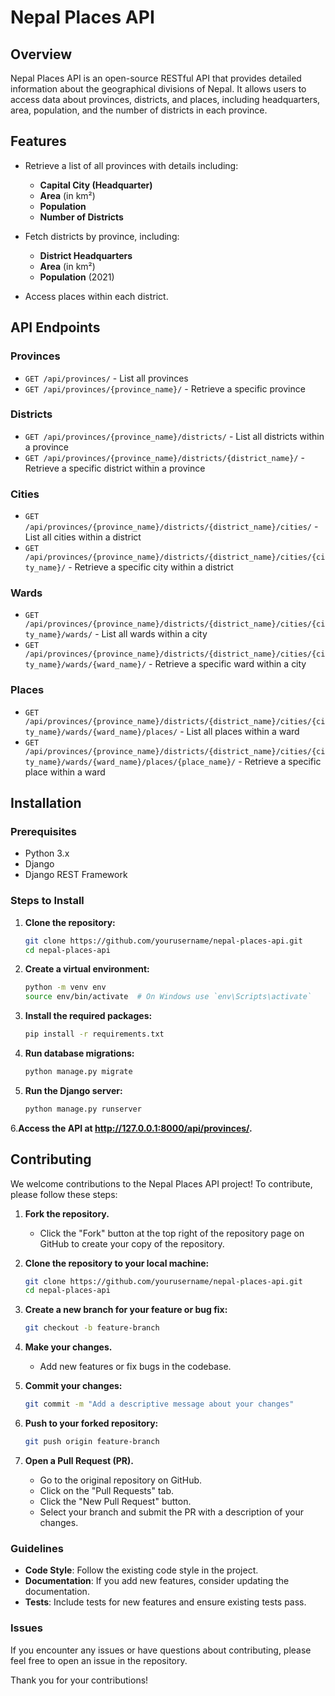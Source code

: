# Nepal Places API

## Overview
Nepal Places API is an open-source RESTful API that provides detailed information about the geographical divisions of Nepal. It allows users to access data about provinces, districts, and places, including headquarters, area, population, and the number of districts in each province.

## Features
- Retrieve a list of all provinces with details including:
  - **Capital City (Headquarter)**
  - **Area** (in km²)
  - **Population**
  - **Number of Districts**
  
- Fetch districts by province, including:
  - **District Headquarters**
  - **Area** (in km²)
  - **Population** (2021)
  
- Access places within each district.

## API Endpoints
### Provinces
- `GET /api/provinces/` - List all provinces
- `GET /api/provinces/{province_name}/` - Retrieve a specific province

### Districts
- `GET /api/provinces/{province_name}/districts/` - List all districts within a province
- `GET /api/provinces/{province_name}/districts/{district_name}/` - Retrieve a specific district within a province

### Cities
- `GET /api/provinces/{province_name}/districts/{district_name}/cities/` - List all cities within a district
- `GET /api/provinces/{province_name}/districts/{district_name}/cities/{city_name}/` - Retrieve a specific city within a district

### Wards
- `GET /api/provinces/{province_name}/districts/{district_name}/cities/{city_name}/wards/` - List all wards within a city
- `GET /api/provinces/{province_name}/districts/{district_name}/cities/{city_name}/wards/{ward_name}/` - Retrieve a specific ward within a city

### Places
- `GET /api/provinces/{province_name}/districts/{district_name}/cities/{city_name}/wards/{ward_name}/places/` - List all places within a ward
- `GET /api/provinces/{province_name}/districts/{district_name}/cities/{city_name}/wards/{ward_name}/places/{place_name}/` - Retrieve a specific place within a ward
## Installation

### Prerequisites
- Python 3.x
- Django
- Django REST Framework

### Steps to Install

1. **Clone the repository:**
   ```bash
   git clone https://github.com/yourusername/nepal-places-api.git
   cd nepal-places-api
    ```
2. **Create a virtual environment:**
    ```bash
    python -m venv env
    source env/bin/activate  # On Windows use `env\Scripts\activate`
    ```
3. **Install the required packages:**
    ```bash
    pip install -r requirements.txt
    ```
4. **Run database migrations:**
    ```bash
    python manage.py migrate
    ```
5. **Run the Django server:**
    ```bash
    python manage.py runserver
    ```
6.**Access the API at http://127.0.0.1:8000/api/provinces/.**

## Contributing

We welcome contributions to the Nepal Places API project! To contribute, please follow these steps:

1. **Fork the repository.**
   - Click the "Fork" button at the top right of the repository page on GitHub to create your copy of the repository.

2. **Clone the repository to your local machine:**
   ```bash
   git clone https://github.com/yourusername/nepal-places-api.git
   cd nepal-places-api
3. **Create a new branch for your feature or bug fix:**
   ```bash
   git checkout -b feature-branch
   ```
4. **Make your changes.**
   - Add new features or fix bugs in the codebase.

5. **Commit your changes:**
   ```bash
   git commit -m "Add a descriptive message about your changes"
   ```
6. **Push to your forked repository:**
   ```bash
   git push origin feature-branch
    ```
7. **Open a Pull Request (PR).**
   - Go to the original repository on GitHub.
   - Click on the "Pull Requests" tab.
   - Click the "New Pull Request" button.
   - Select your branch and submit the PR with a description of your changes.

### Guidelines
- **Code Style**: Follow the existing code style in the project.
- **Documentation**: If you add new features, consider updating the documentation.
- **Tests**: Include tests for new features and ensure existing tests pass.

### Issues
If you encounter any issues or have questions about contributing, please feel free to open an issue in the repository.

Thank you for your contributions!
